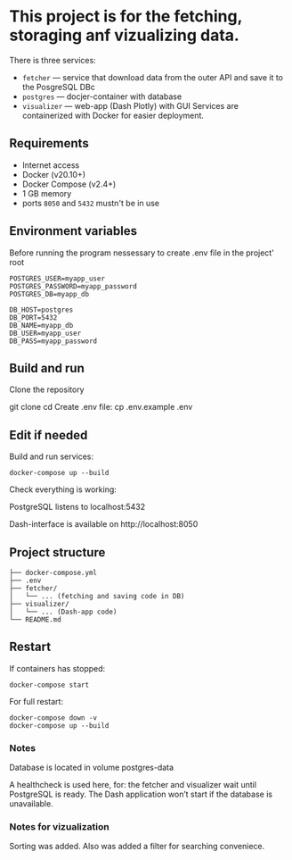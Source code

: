 # This project is for the fetching, storaging anf vizualizing data.
There is three services:

- `fetcher` — service that download data from the outer API and save it to the PosgreSQL DBс
- `postgres` — docjer-container with database
- `visualizer` — web-app (Dash Plotly) with GUI
Services are containerized with Docker for easier deployment.


## Requirements
- Internet access
- Docker (v20.10+)
- Docker Compose (v2.4+)
- 1 GB memory
- ports `8050` and `5432` mustn't be in use


## Environment variables 
Before running the program nessessary to create .env file in the project' root

```dotenv
POSTGRES_USER=myapp_user
POSTGRES_PASSWORD=myapp_password
POSTGRES_DB=myapp_db

DB_HOST=postgres
DB_PORT=5432
DB_NAME=myapp_db
DB_USER=myapp_user
DB_PASS=myapp_password
```

## Build and run
Clone the repository

git clone <URL-of-repository>
cd <project-folder>
Create .env file:
cp .env.example .env

## Edit if needed 
Build and run services:
```
docker-compose up --build
```

Check everything is working:

PostgreSQL listens to localhost:5432

Dash-interface is available on http://localhost:8050

## Project structure

```
├── docker-compose.yml
├── .env
├── fetcher/
│   └── ... (fetching and saving code in DB)
├── visualizer/
│   └── ... (Dash-app code)
└── README.md
```

## Restart
If containers has stopped:
```
docker-compose start
```

For full restart:
```
docker-compose down -v
docker-compose up --build
```

### Notes

Database is located in volume postgres-data

A healthcheck is used here, for: the fetcher and visualizer wait until PostgreSQL is ready.
The Dash application won’t start if the database is unavailable.

### Notes for vizualization
Sorting was added. Also was added a filter for searching conveniece.








